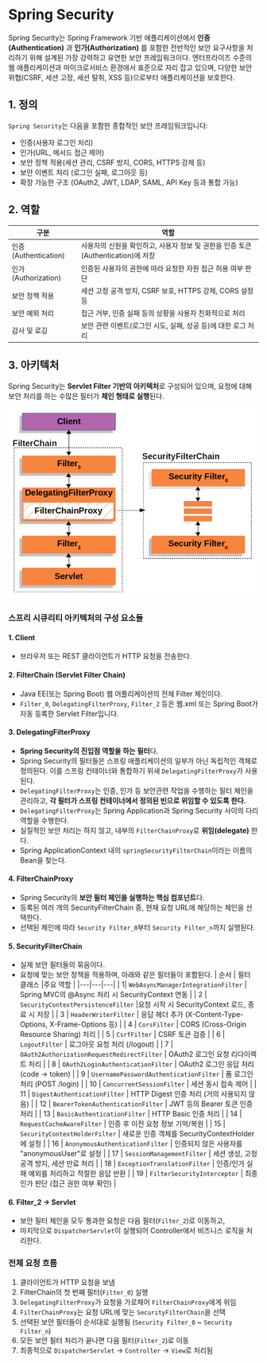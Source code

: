 # Spring Security
Spring Security는 Spring Framework 기반 애플리케이션에서 **인증(Authentication)** 과 **인가(Authorization)** 를 포함한 전반적인 보안 요구사항을 처리하기 위해 설계된 가장 강력하고 유연한 보안 프레임워크이다. 엔터프라이즈 수준의 웹 애플리케이션과 마이크로서비스 환경에서 표준으로 자리 잡고 있으며, 다양한 보안 위협(CSRF, 세션 고정, 세션 탈취, XSS 등)으로부터 애플리케이션을 보호한다.

## 1. 정의
`Spring Security`는 다음을 포함한 종합적인 보안 프레임워크입니다:
- 인증(사용자 로그인 처리)
- 인가(URL, 메서드 접근 제어)
- 보안 정책 적용(세션 관리, CSRF 방지, CORS, HTTPS 강제 등)
- 보안 이벤트 처리 (로그인 실패, 로그아웃 등)
- 확장 가능한 구조 (OAuth2, JWT, LDAP, SAML, API Key 등과 통합 가능)

## 2. 역할
| 구분 | 역할 |
|---|---|
| 인증 (Authentication) | 사용자의 신원을 확인하고, 사용자 정보 및 권한을 인증 토큰(Authentication)에 저장 |
| 인가 (Authorization) | 인증된 사용자의 권한에 따라 요청한 자원 접근 허용 여부 판단 |
| 보안 정책 적용 | 세션 고정 공격 방지, CSRF 보호, HTTPS 강제, CORS 설정 등 |
| 보안 예외 처리 | 접근 거부, 인증 실패 등의 상황을 사용자 친화적으로 처리 |
| 감사 및 로깅 | 보안 관련 이벤트(로그인 시도, 실패, 성공 등)에 대한 로그 처리 | 

## 3. 아키텍처
Spring Security는 **Servlet Filter 기반의 아키텍처**로 구성되어 있으며, 요청에 대해 보안 처리를 하는 수많은 필터가 **체인 형태로 실행**된다.

![스프링 시큐리티 아키텍처](../images/1/14-1.PNG)

### 스프리 시큐리티 아키텍처의 구성 요소들

#### 1. Client
  - 브라우저 또는 REST 클라이언트가 HTTP 요청을 전송한다.

#### 2. FilterChain (Servlet Filter Chain)
  - Java EE(또는 Spring Boot) 웹 어플리케이션의 전체 Filter 체인이다.
  - `Filter_0`, `DelegatingFilterProxy`, `Filter_2` 등은 웹.xml 또는 Spring Boot가 자동 등록한 Servlet Filter입니다.

#### 3. DelegatingFilterProxy
  - **Spring Security의 진입점 역할을 하는 필터**다.
  - Spring Security의 필터들은 스프링 애플리케이션의 일부가 아닌 독립적인 객체로 정의된다. 이를 스프링 컨테이너와 통합하기 위새 `DelegatingFilterProxy`가 사용된다.
  - `DelegatingFilterProxy`는 인증, 인가 등 보안관련 작업을 수행하는 필터 체인을 관리하고, **각 필터가 스프링 컨테이너에서 정의된 빈으로 위임할 수 있도록 한다.**
  - `DelegatingFilterProxy`는 Spring Application과 Spring Security 사이의 다리 역할을 수행한다.
  - 실질적인 보안 처리는 하지 않고, 내부의 `FilterChainProxy`로 **위임(delegate)** 한다.
  - Spring ApplicationContext 내의 `springSecurityFilterChain`이라는 이름의 Bean을 찾는다.

#### 4. FilterChainProxy
  - Spring Security의 **보안 필터 체인을 실행하는 핵심 컴포넌트**다.
  - 등록된 여러 개의 SecurityFilterChain 중, 현재 요청 URL에 해당하는 체인을 선택한다.
  - 선택된 체인에 따라 `Security Filter_0`부터 `Security Filter_n`까지 실행된다.

#### 5. SecurityFilterChain
  - 실제 보안 필터들의 묶음이다.
  - 요청에 맞는 보안 정책을 적용하며, 아래와 같은 필터들이 포함된다.
    | 순서 | 필터 클래스 |주요 역할 |
    |---|---|---|
    | 1| `WebAsyncManagerIntegrationFilter` | Spring MVC의 @Async 처리 시 SecurityContext 연동 |
    | 2 | `SecurityContextPersistenceFilter` |요청 시작 시 SecurityContext 로드, 종료 시 저장 |
    | 3 | `HeaderWriterFilter` | 응답 헤더 추가 (X-Content-Type-Options, X-Frame-Options 등) |
    | 4 | `CorsFilter` | CORS (Cross-Origin Resource Sharing) 처리 |
    | 5 | `CsrfFilter` | CSRF 토큰 검증 |
    | 6 | `LogoutFilter` | 로그아웃 요청 처리 (/logout) |
    | 7 | `OAuth2AuthorizationRequestRedirectFilter` | OAuth2 로그인 요청 리다이렉트 처리 |
    | 8 | `OAuth2LoginAuthenticationFilter` | OAuth2 로그인 응답 처리 (code → token) |
    | 9 | `UsernamePasswordAuthenticationFilter` | 폼 로그인 처리 (POST /login) |
    | 10 | `ConcurrentSessionFilter` | 세션 동시 접속 제어 |
    | 11 | `DigestAuthenticationFilter` | HTTP Digest 인증 처리 (거의 사용되지 않음) |
    | 12 | `BearerTokenAuthenticationFilter` | JWT 등의 Bearer 토큰 인증 처리 |
    | 13 | `BasicAuthenticationFilter` | HTTP Basic 인증 처리 |
    | 14 | `RequestCacheAwareFilter` | 인증 후 이전 요청 정보 기억/복원 |
    | 15 | `SecurityContextHolderFilter` | 새로운 인증 객체를 SecurityContextHolder에 설정 |
    | 16 | `AnonymousAuthenticationFilter` | 인증되지 않은 사용자를 "anonymousUser"로 설정 |
    | 17 | `SessionManagementFilter` | 세션 생성, 고정 공격 방지, 세션 만료 처리 |
    | 18 | `ExceptionTranslationFilter` | 인증/인가 실패 예외를 처리하고 적절한 응답 반환 |
    | 19 | `FilterSecurityInterceptor` | 최종 인가 판단 (접근 권한 여부 확인) |

#### 6. Filter_2 → Servlet
  - 보안 필터 체인을 모두 통과한 요청은 다음 필터(`Filter_2`)로 이동하고,
  - 마지막으로 `DispatcherServlet`이 실행되어 Controller에서 비즈니스 로직을 처리한다.

### 전체 요청 흐름
1. 클라이언트가 HTTP 요청을 보냄
2. FilterChain의 첫 번째 필터(`Filter_0`) 실행
3. `DelegatingFilterProxy`가 요청을 가로채어 `FilterChainProxy`에게 위임
4. `FilterChainProxy`는 요청 URL에 맞는 `SecurityFilterChain`을 선택
5. 선택된 보안 필터들이 순서대로 실행됨 (`Security Filter_0` ~ `Security Filter_n`)
6. 모든 보안 필터 처리가 끝나면 다음 필터(`Filter_2`)로 이동
7. 최종적으로 `DispatcherServlet` → `Controller` → `View`로 처리됨
